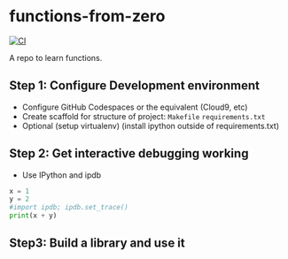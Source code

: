 
# functions-from-zero
[![CI](https://github.com/SepidehHosseinian/function-from-zero/actions/workflows/main.yml/badge.svg)](https://github.com/SepidehHosseinian/function-from-zero/actions/workflows/main.yml)

A repo to learn functions.

## Step 1:  Configure Development environment

* Configure GitHub Codespaces or the equivalent (Cloud9, etc)
* Create scaffold for structure of project:  `Makefile` `requirements.txt`
* Optional (setup virtualenv) (install ipython outside of requirements.txt)

## Step 2:  Get interactive debugging working

* Use IPython and ipdb

```python
x = 1
y = 2
#import ipdb; ipdb.set_trace()
print(x + y)
```

## Step3:  Build a library and use it
